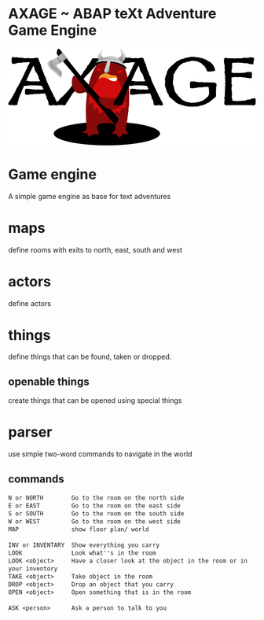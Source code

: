 # AXAGE ~ ABAP teXt Adventure Game Engine
![axage-logo](https://github.com/Ennowulff/axage/blob/8c7adcaf8e7b0af5f697b1f021c5cf16fd4e9608/img/axage_logo.png)

# Game engine
A simple game engine as base for text adventures

# maps
define rooms with exits to north, east, south and west

# actors
define actors 

# things
define things that can be found, taken or dropped.

## openable things
create things that can be opened using special things

# parser
use simple two-word commands to navigate in the world

## commands
```
N or NORTH        Go to the room on the north side
E or EAST         Go to the room on the east side
S or SOUTH        Go to the room on the south side
W or WEST         Go to the room on the west side
MAP               show floor plan/ world

INV or INVENTARY  Show everything you carry
LOOK              Look what''s in the room
LOOK <object>     Have a closer look at the object in the room or in your inventory
TAKE <object>     Take object in the room
DROP <object>     Drop an object that you carry
OPEN <object>     Open something that is in the room

ASK <person>      Ask a person to talk to you
```
